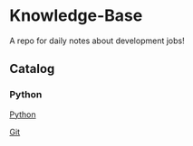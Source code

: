 # Knowledge-Base
A repo for daily notes about development jobs!



## Catalog

### Python

[Python](./Python/Python.md)

[Git](./Git/Git.md)
